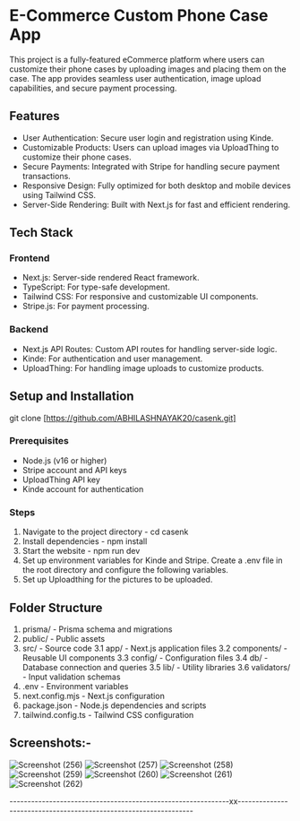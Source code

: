  # E-Commerce Custom Phone Case App
 This project is a fully-featured eCommerce platform where users can customize their phone cases by uploading images and placing them on the case. The app provides seamless user authentication, image upload capabilities, and secure payment processing.

## Features
- User Authentication: Secure user login and registration using Kinde.
- Customizable Products: Users can upload images via UploadThing to customize their phone cases.
- Secure Payments: Integrated with Stripe for handling secure payment transactions.
- Responsive Design: Fully optimized for both desktop and mobile devices using Tailwind CSS.
- Server-Side Rendering: Built with Next.js for fast and efficient rendering.

## Tech Stack
### Frontend
- Next.js: Server-side rendered React framework.
- TypeScript: For type-safe development.
- Tailwind CSS: For responsive and customizable UI components.
- Stripe.js: For payment processing.

### Backend
- Next.js API Routes: Custom API routes for handling server-side logic.
- Kinde: For authentication and user management.
- UploadThing: For handling image uploads to customize products.

## Setup and Installation

git clone [https://github.com/ABHILASHNAYAK20/casenk.git]

### Prerequisites
- Node.js (v16 or higher)
- Stripe account and API keys
- UploadThing API key
- Kinde account for authentication

### Steps
1. Navigate to the project directory - cd casenk
2. Install dependencies - npm install
3. Start the website - npm run dev
4. Set up environment variables for Kinde and Stripe. Create a .env file in the root directory and configure the following variables.
5. Set up Uploadthing for the pictures to be uploaded.


## Folder Structure
1. prisma/                - Prisma schema and migrations
2. public/                - Public assets
3. src/                   - Source code
   3.1 app/               - Next.js application files
   3.2 components/        - Reusable UI components
   3.3 config/            - Configuration files
   3.4 db/                - Database connection and queries
   3.5 lib/               - Utility libraries
   3.6 validators/        - Input validation schemas
4. .env                   - Environment variables
5. next.config.mjs        - Next.js configuration
6. package.json           - Node.js dependencies and scripts
7. tailwind.config.ts     - Tailwind CSS configuration

## Screenshots:-
![Screenshot (256)](https://github.com/user-attachments/assets/f7ca3eb6-3dcd-42d6-a67e-239009007287)
![Screenshot (257)](https://github.com/user-attachments/assets/92166d8a-3a07-47a8-ade0-cd9810e39c04)
![Screenshot (258)](https://github.com/user-attachments/assets/189e2253-80ed-4bd6-b73f-31aebd0cdfc5)
![Screenshot (259)](https://github.com/user-attachments/assets/796f008d-6c93-4307-ab86-77e7315c0360)
![Screenshot (260)](https://github.com/user-attachments/assets/aac15767-c388-4b29-8653-61af9ff5b566)
![Screenshot (261)](https://github.com/user-attachments/assets/e73ee9e8-47e3-4cdb-9ea5-22de37df8095)
![Screenshot (262)](https://github.com/user-attachments/assets/453cbd27-fb82-4764-8556-aa20cd9182a6)


-------------------------------------------------------------xx-----------------------------------------------------------------





